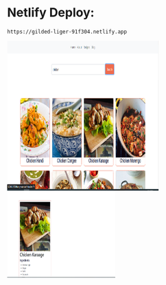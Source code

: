 # Netlify Deploy:
```
https://gilded-liger-91f304.netlify.app
```

<img src="1.PNG" style="height:350px; width:70%">
<img src="2.PNG" style="height:200px; width:50%">